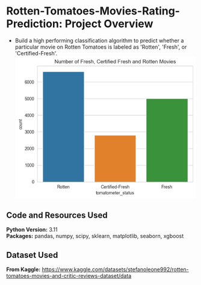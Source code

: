 # Rotten-Tomatoes-Movies-Rating-Prediction: Project Overview 
* Build a high performing classification algorithm to predict whether a particular movie on Rotten Tomatoes is labeled as 'Rotten', 'Fresh', or 'Certified-Fresh'.
![alt text](https://github.com/amraskar/Rotten-Tomatoes-Movies-Rating-Prediction/blob/430dace40bc7115bd10ca4fbe2df5abf35b86545/Tomatometer%20Status.png "Number of Fresh, Certified Fresh and Rotten Movies")

## Code and Resources Used 
**Python Version:** 3.11  
**Packages:** pandas, numpy, scipy, sklearn, matplotlib, seaborn, xgboost

## Dataset Used 
**From Kaggle:**
https://www.kaggle.com/datasets/stefanoleone992/rotten-tomatoes-movies-and-critic-reviews-dataset/data


